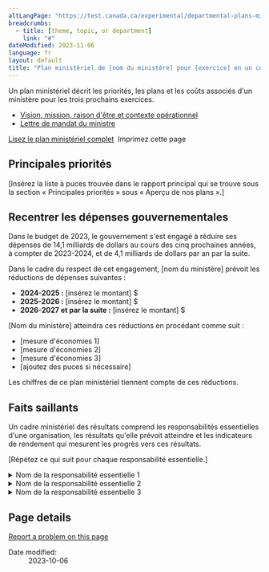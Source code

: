 ```yaml
---
altLangPage: "https://test.canada.ca/experimental/departmental-plans-ministeriels/dp-at-glance.html"
breadcrumbs:
  - title: [theme, topic, or department]
    link: "#"
dateModified: 2023-11-06
language: fr
layout: default
title: "Plan ministériel de [nom du ministère] pour [exercice] en un coup d'œil"
---
```

<link rel="stylesheet" type="text/css" href="departmental-plans-ministeriels/css/theme.min.css" />
<div class="mwsgeneric-base-html parbase section">
  <p>Un plan ministériel décrit les priorités, les plans et les coûts associés d'un ministère pour les trois prochains exercices. </p>
<ul>
    <li><a href="#">Vision, mission, raison d'être et contexte opérationnel</a></li>
    <li><a href="#">Lettre de mandat du ministre</a></li>
  </ul> 

 
  <div class="clearfix"></div>
  <section class="mrgn-tp-lg">
    <p><a href="https://test.canada.ca/experimental/departmental-plans-ministeriels/dp-full-page-fr.html" class="btn btn-primary btn-lg">Lisez le plan ministériel complet</a> <span class="wb-toggle" data-toggle="{&quot;selector&quot;: &quot;main summary&quot;, &quot;print&quot;: &quot;on&quot;}"></span> <a onclick="window.print()" class="btn btn-default btn-lg"><span class="glyphicon glyphicon-print" aria-hidden="true"></span>&nbsp;Imprimez cette page</a> </p>
  </section>
  <section>
    <h2>Principales priorités</h2>
    <p>[Insérez la liste à puces trouvée dans le rapport principal qui se trouve sous la section « Principales priorités » sous « Aperçu de nos plans ».] </p>
</section>
  <section>
    <h2>Recentrer les dépenses gouvernementales</h2>
    <p>Dans le budget de 2023, le gouvernement s'est engagé à réduire ses dépenses de 14,1 milliards de dollars au cours des cinq prochaines années, à compter de 2023-2024, et de 4,1 milliards de dollars par an par la suite. </p>
    <p>Dans le cadre du respect de cet engagement,  [nom du ministère] prévoit les  réductions de dépenses suivantes&nbsp;: </p>
    <ul>
      <li><strong>2024-2025&nbsp;:</strong> [insérez le montant]&nbsp;$</li>
      <li><strong>2025-2026&nbsp;:</strong> [insérez le montant]&nbsp;$</li>
      <li><strong>2026-2027 et par la  suite&nbsp;:</strong> [insérez le montant]&nbsp;$</li>
    </ul>
    <p>[Nom du ministère] atteindra ces réductions en procédant comme suit&nbsp;: </p>
    <ul>
      <li>[mesure d'économies&nbsp;1] </li>
      <li>[mesure d'économies&nbsp;2] </li>
      <li>[mesure d'économies&nbsp;3] </li>
      <li>[ajoutez des puces si nécessaire] </li>
    </ul>
    <p>Les chiffres de ce plan ministériel  tiennent compte de ces réductions. </p>
  </section>
  <section>
    <h2>Faits saillants </h2>
    <p>Un cadre  ministériel des résultats comprend les responsabilités essentielles d'une organisation, les  résultats qu'elle  prévoit atteindre et les indicateurs de rendement qui mesurent les progrès  vers ces résultats.</p>
    <p>[Répétez ce qui suit pour chaque  responsabilité essentielle.]</p>
<section>
      <details class="brdr-tp brdr-rght brdr-bttm brdr-lft">
        <summary class="wb-toggle" data-toggle='{"print":"on"}'>Nom de la responsabilité essentielle 1</summary>
        <section>
          <h4>Résultats ministériels :</h4>
          <p>[Insérez une liste à puces de tous les résultats ministériels pour la responsabilité essentielle, conformément au Cadre ministériel des résultats approuvé.]</p>
        </section>
        <section>
          <h4>Dépenses prévues :</h4>
          <p>[Insérez les dépenses prévues pour cette responsabilité essentielle pour 2024-2025.]</p>
        </section>
        <section>
          <h4>Ressources humaines prévues :</h4>
          <p>[Insérez le nombre d'équivalents à temps plein pour cette responsabilité essentielle pour 2024-2025.]</p>
          <p>[Insérez un résumé des plans de votre organisation pour la responsabilité essentielle. Ce résumé doit être autonome et bref. Les lecteurs peuvent lire les détails par sections de responsabilité essentielle pour plus de détails.]</p>
<p>De plus amples renseignements sur [<a href="#">nom de la responsabilité essentielle</a>] [hyperlien vers la section] peuvent être trouvés dans le plan ministériel complet.</p>
        </section>
      </details>
    </section>
    <section>
      <details class="brdr-tp brdr-rght brdr-bttm brdr-lft">
        <summary class="wb-toggle" data-toggle='{"print":"on"}'>Nom de la responsabilité essentielle 2</summary>
        <section>
          <h4>Résultats ministériels :</h4>
          <p>[Insérez une liste à puces de tous les résultats ministériels pour la responsabilité essentielle, conformément au Cadre ministériel des résultats approuvé.]</p>
        </section>
        <section>
          <h4>Dépenses prévues :</h4>
          <p>[Insérez les dépenses prévues pour cette responsabilité essentielle pour 2024-2025.]</p>
        </section>
        <section>
          <h4>Ressources humaines prévues :</h4>
          <p>[Insérez le nombre d'équivalents à temps plein pour cette responsabilité essentielle pour 2024-2025.]</p>
          <p>[Insérez un résumé des plans de votre organisation pour la responsabilité essentielle. Ce résumé doit être autonome et bref. Les lecteurs peuvent lire les détails par sections de responsabilité essentielle pour plus de détails.]</p>
<p>De plus amples renseignements sur [<a href="#">nom de la responsabilité essentielle</a>] [hyperlien vers la section] peuvent être trouvés dans le plan ministériel complet.</p>
        </section>
      </details>
    </section>
    <section>
      <details class="brdr-tp brdr-rght brdr-bttm brdr-lft">
        <summary class="wb-toggle" data-toggle='{"print":"on"}'>Nom de la responsabilité essentielle 3</summary>
        <section>
          <h4>Résultats ministériels :</h4>
          <p>[Insérez une liste à puces de tous les résultats ministériels pour la responsabilité essentielle, conformément au Cadre ministériel des résultats approuvé.]</p>
        </section>
        <section>
          <h4>Dépenses prévues :</h4>
          <p>[Insérez les dépenses prévues pour cette responsabilité essentielle pour 2024-2025.]</p>
        </section>
        <section>
          <h4>Ressources humaines prévues :</h4>
          <p>[Insérez le nombre d'équivalents à temps plein pour cette responsabilité essentielle pour 2024-2025.]</p>
          <p>[Insérez un résumé des plans de votre organisation pour la responsabilité essentielle. Ce résumé doit être autonome et bref. Les lecteurs peuvent lire les détails par sections de responsabilité essentielle pour plus de détails.]</p>
<p>De plus amples renseignements sur [<a href="#">nom de la responsabilité essentielle</a>] [hyperlien vers la section] peuvent être trouvés dans le plan ministériel complet.</p>
        </section>
      </details>
    </section>
  </section>
</div>
<section class="pagedetails">
  <h2 class="wb-inv">Page details</h2>
  <div class="row">
    <div class="col-sm-8 col-md-9 col-lg-9">
      <div data-ajax-replace="/content/canadasite/en/reportaproblem/feedbacktool/jcr:content/par/mwsgeneric_base_html.html">
        <div class="row row-no-gutters">
          <div class="col-sm-9 col-md-6 col-lg-5"> <a class="btn btn-default btn-block" href="https://www.canada.ca/en/report-problem.html">Report a problem on this page</a> </div>
        </div>
      </div>
    </div>
    <div class="wb-share col-sm-4 col-md-3" data-wb-share='{&#34;lnkClass&#34;: &#34;btn btn-default btn-block&#34;}'></div>
    <div class="col-xs-12">
      <dl id="wb-dtmd">
        <dt>Date modified:</dt>
        <dd>
          <time property="dateModified">2023-10-06</time>
        </dd>
      </dl>
    </div>
  </div>
</section>
